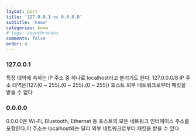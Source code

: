 ```yaml
---
layout: post
title: '127.0.0.1 vs 0.0.0.0'
subtitle: 'know'
categories: know
# tags: asynchronous
comments: false
order: 4
---
```



### 127.0.0.1

특정 대역에 속하는 IP 주소 중 하나로 localhost라고 불리기도 한다. 127.0.0.0/8 IP 주소 대역은(127.(0 ~ 255).(0 ~ 255).(0 ~ 255)) 호스트 외부 네트워크로부터 패킷을 받을 수 없다


### 0.0.0.0
0.0.0.0은 Wi-Fi, Bluetooth, Ethernet 등 호스트의 모든 네트워크 인터페이스 주소를 포함한다.이 주소는 localhost와는 달리 외부 네트워크로부터 패킷을 받을 수 있다
